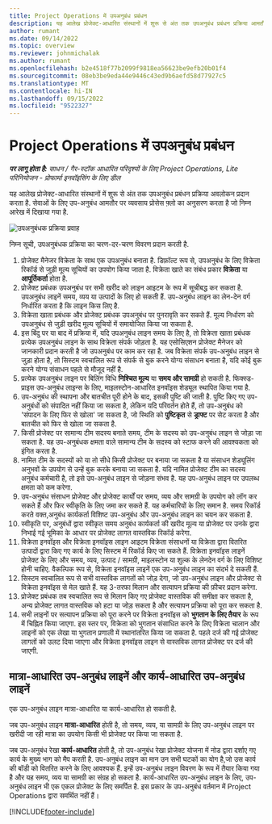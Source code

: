 ```yaml
---
title: Project Operations में उपअनुबंध प्रबंधन
description: यह आलेख प्रोजेक्ट-आधारित संस्थानों में शुरू से अंत तक उपअनुबंध प्रबंधन प्रक्रिया आमतौर पर अवलोकन प्रदान करता है.
author: rumant
ms.date: 09/14/2022
ms.topic: overview
ms.reviewer: johnmichalak
ms.author: rumant
ms.openlocfilehash: b2e4518f77b2099f9818ea56623be9efb20b01f4
ms.sourcegitcommit: 08eb3be9eda44e9446c43ed9b6aefd58d77927c5
ms.translationtype: MT
ms.contentlocale: hi-IN
ms.lasthandoff: 09/15/2022
ms.locfileid: "9522327"
---
```

# <a name="subcontract-management-in-project-operations"></a>Project Operations में उपअनुबंध प्रबंधन


_**पर लागू होता है:** साधन / गैर-स्टॉक आधारित परिदृश्यों के लिए Project Operations, Lite परिनियोजन - प्रोफार्मा इनवॉइसिंग के लिए डील_

यह आलेख प्रोजेक्ट-आधारित संस्थानों में शुरू से अंत तक उपअनुबंध प्रबंधन प्रक्रिया अवलोकन प्रदान करता है. सेवाओं के लिए उप-अनुबंध आमतौर पर व्यवसाय प्रोसेस फ़्लो का अनुसरण करता है जो निम्न आरेख में दिखाया गया है.

![उपअनुबंधक प्रक्रिया प्रवाह](../media/SubcontractingProcessFlow.png)

निम्न सूची, उपअनुबंधक प्रक्रिया का चरण-दर-चरण विवरण प्रदान करती है.

1. प्रोजेक्ट मैनेजर विक्रेता के साथ एक उपअनुबंध बनाता है. डिफ़ॉल्ट रूप से, उपअनुबंध के लिए विक्रेता रिकॉर्ड से जुड़ी मूल्य सूचियों का उपयोग किया जाता है. विक्रेता खाते का संबंध प्रकार **विक्रेता** या **आपूर्तिकर्ता** होता है.
2. प्रोजेक्ट प्रबंधक उपअनुबंध पर सभी खरीद को लाइन आइटम के रूप में सूचीबद्ध कर सकता है. उपअनुबंध लाइनें समय, व्यय या उत्पादों के लिए हो सकती हैं. उप-अनुबंध लाइन का लेन-देन वर्ग निर्धारित करता है कि लाइन किस लिए है.
3. विक्रेता खाता प्रबंधक और प्रोजेक्ट प्रबंधक उपअनुबंध पर पुनरावृति कर सकते हैं. मूल्य निर्धारण को उपअनुबंध से जुड़ी खरीद मूल्य सूचियों में समायोजित किया जा सकता है.
4. इस बिंदु पर या बाद में प्रक्रिया में, यदि उपअनुबंध लाइन समय के लिए है, तो विक्रेता खाता प्रबंधक प्रत्येक उपअनुबंध लाइन के साथ विक्रेता संपर्क जोड़ता है. यह एसोसिएशन प्रोजेक्ट मैनेजर को जानकारी प्रदान करती है जो उपअनुबंध पर काम कर रहा है. जब विक्रेता संपर्क उप-अनुबंध लाइन से जुड़ा होता है, तो सिस्टम स्वचालित रूप से संपर्क से बुक करने योग्य संसाधन बनाता है, यदि कोई बुक करने योग्य संसाधन पहले से मौजूद नहीं है.
5. प्रत्येक उपअनुबंध लाइन पर बिलिंग विधि **निश्चित मूल्य** या **समय और सामग्री** हो सकती है. फिक्स्ड-प्राइस उप-अनुबंध लाइन्स के लिए, माइलस्टोन-आधारित इनवॉइस शेड्यूल स्थापित किया गया है.
6.  उप-अनुबंध की स्थापना और बातचीत पूरी होने के बाद, इसकी पुष्टि की जाती है. पुष्टि किए गए उप-अनुबंधों को संपादित नहीं किया जा सकता है, लेकिन यदि परिवर्तन होते हैं, तो उप-अनुबंध को 'संपादन के लिए फिर से खोला' जा सकता है, जो स्थिति को **पुष्टिकृत** से **ड्राफ्ट** पर सेट करता है और बातचीत को फिर से खोला जा सकता है. 
7.  किसी प्रोजेक्ट पर सामान्य टीम सदस्य बनाते समय, टीम के सदस्य को उप-अनुबंध लाइन से जोड़ा जा सकता है. यह उप-अनुबंधक क्षमता वाले सामान्य टीम के सदस्य को स्टाफ करने की आवश्यकता को इंगित करता है.
8.  नामित टीम के सदस्यों को या तो सीधे किसी प्रोजेक्ट पर बनाया जा सकता है या संसाधन शेड्यूलिंग अनुभवों के उपयोग से उन्हें बुक करके बनाया जा सकता है. यदि नामित प्रोजेक्ट टीम का सदस्य अनुबंध कर्मचारी है, तो इसे उप-अनुबंध लाइन से जोड़ना संभव है. यह उप-अनुबंध लाइन पर उपलब्ध क्षमता को कम करेगा.
9.  उप-अनुबंध संसाधन प्रोजेक्ट और प्रोजेक्ट कार्यों पर समय, व्यय और सामग्री के उपयोग को लॉग कर सकते हैं और फिर स्वीकृति के लिए जमा कर सकते हैं. यह कर्मचारियों के लिए समान है. समय रिकॉर्ड करते वक्त,अनुबंध कार्यकर्ता विशिष्ट उप-अनुबंध और उप-अनुबंध लाइन का चयन कर सकता है.
10. स्वीकृति पर, अनुबंधों द्वारा स्वीकृत समय अनुबंध कार्यकर्ता की खरीद मूल्य या प्रोजेक्ट पर उनके द्वारा निभाई गई भूमिका के आधार पर प्रोजेक्ट लागत वास्तविक रिकॉर्ड करेगा.
11. विक्रेता इनवॉइस और विक्रेता इनवॉइस लाइन आइटम विक्रेता संसाधनों या विक्रेता द्वारा वितरित उत्पादों द्वारा किए गए कार्य के लिए सिस्टम में रिकॉर्ड किए जा सकते हैं. विक्रेता इनवॉइस लाइनें प्रोजेक्ट के लिए और समय, व्यय, उत्पाद / सामग्री, माइलस्टोन या शुल्क के लेनदेन वर्ग के लिए विशिष्ट होनी चाहिए. वैकल्पिक रूप से, विक्रेता इनवॉइस लाइनें एक उप-अनुबंध लाइन का संदर्भ दे सकती हैं.
12. सिस्टम स्वचालित रूप से सभी वास्तविक लागतों को जोड़ देगा, जो उप-अनुबंध लाइन और प्रोजेक्ट से विक्रेता इनवॉइस से मेल खाते हैं. यह 3-तरफा मिलान और सत्यापन प्रक्रिया की फ़ीचर प्रदान करेगा.
13. प्रोजेक्ट प्रबंधक तब स्वचालित रूप से मिलान किए गए प्रोजेक्ट वास्तविक की समीक्षा कर सकता है, अन्य प्रोजेक्ट लागत वास्तविक को हटा या जोड़ सकता है और सत्यापन प्रक्रिया को पूरा कर सकता है.
14. सभी लाइनों पर सत्यापन प्रक्रिया को पूरा करने पर विक्रेता इनवॉइस को **भुगतान के लिए तैयार** के रूप में चिह्नित किया जाएगा. इस स्तर पर, विक्रेता को भुगतान संसाधित करने के लिए विक्रेता चालान और लाइनों को एक लेखा या भुगतान प्रणाली में स्थानांतरित किया जा सकता है. पहले दर्ज की गई प्रोजेक्ट लागतों को उलट दिया जाएगा और विक्रेता इनवॉइस लाइन से वास्तविक लागत प्रोजेक्ट पर दर्ज की जाएगी.

## <a name="quantity-based-subcontract-lines-and-work-based-subcontract-lines"></a>मात्रा-आधारित उप-अनुबंध लाइनें और कार्य-आधारित उप-अनुबंध लाइनें

एक उप-अनुबंध लाइन मात्रा-आधारित या कार्य-आधारित हो सकती है. 

जब उप-अनुबंध लाइन **मात्रा-आधारित** होती है, तो समय, व्यय, या सामग्री के लिए उप-अनुबंध लाइन पर खरीदी जा रही मात्रा का उपयोग किसी भी प्रोजेक्ट पर किया जा सकता है.

जब उप-अनुबंध रेखा **कार्य-आधारित** होती है, तो उप-अनुबंध रेखा प्रोजेक्ट योजना में नोड द्वारा दर्शाए गए कार्य के मुख्य भाग को मैप करती है. उप-अनुबंध लाइन का मान उन सभी घटकों का योग है,जो उस कार्य की बॉडी को वितरित करने के लिए आवश्यक हैं. इन्हें उप-अनुबंध लाइन विवरण के रूप में तैयार किया गया है और यह समय, व्यय या सामग्री का संग्रह हो सकता है. कार्य-आधारित उप-अनुबंध लाइन के लिए, उप-अनुबंध लाइन भी एक एकल प्रोजेक्ट के लिए समर्पित है. इस प्रकार के उप-अनुबंध वर्तमान में Project Operations द्वारा समर्थित नहीं हैं।

[!INCLUDE[footer-include](../../includes/footer-banner.md)]

